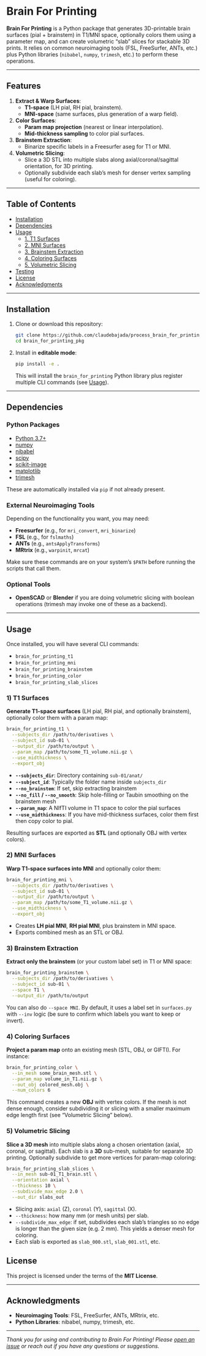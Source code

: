 # Brain For Printing

**Brain For Printing** is a Python package that generates 3D-printable brain surfaces (pial + brainstem) in T1/MNI space, optionally colors them using a parameter map, and can create volumetric “slab” slices for stackable 3D prints. It relies on common neuroimaging tools (FSL, FreeSurfer, ANTs, etc.) plus Python libraries (`nibabel`, `numpy`, `trimesh`, etc.) to perform these operations.

---

## Features

1. **Extract & Warp Surfaces**:  
   - **T1-space** (LH pial, RH pial, brainstem).  
   - **MNI-space** (same surfaces, plus generation of a warp field).  
2. **Color Surfaces**:  
   - **Param map projection** (nearest or linear interpolation).  
   - **Mid-thickness sampling** to color pial surfaces.  
3. **Brainstem Extraction**:  
   - Binarize specific labels in a Freesurfer aseg for T1 or MNI.  
4. **Volumetric Slicing**:  
   - Slice a 3D STL into multiple slabs along axial/coronal/sagittal orientation, for 3D printing.  
   - Optionally subdivide each slab’s mesh for denser vertex sampling (useful for coloring).  

---

## Table of Contents

- [Installation](#installation)  
- [Dependencies](#dependencies)  
- [Usage](#usage)  
  - [1. T1 Surfaces](#1-t1-surfaces)  
  - [2. MNI Surfaces](#2-mni-surfaces)  
  - [3. Brainstem Extraction](#3-brainstem-extraction)  
  - [4. Coloring Surfaces](#4-coloring-surfaces)  
  - [5. Volumetric Slicing](#5-volumetric-slicing)  
- [Testing](#testing)  
- [License](#license)  
- [Acknowledgments](#acknowledgments)  

---

## Installation

1. Clone or download this repository:

   ```bash
   git clone https://github.com/claudebajada/process_brain_for_printing.git
   cd brain_for_printing_pkg
   ```

2. Install in **editable mode**:

   ```bash
   pip install -e .
   ```

   This will install the `brain_for_printing` Python library plus register multiple CLI commands (see [Usage](#usage)).

---

## Dependencies

### Python Packages

- [Python 3.7+](https://www.python.org/)  
- [numpy](https://numpy.org/)  
- [nibabel](https://nipy.org/nibabel/)  
- [scipy](https://scipy.org/)  
- [scikit-image](https://scikit-image.org/)  
- [matplotlib](https://matplotlib.org/)  
- [trimesh](https://github.com/mikedh/trimesh)

These are automatically installed via `pip` if not already present.

### External Neuroimaging Tools

Depending on the functionality you want, you may need:

- **Freesurfer** (e.g., for `mri_convert`, `mri_binarize`)  
- **FSL** (e.g., for `fslmaths`)  
- **ANTs** (e.g., `antsApplyTransforms`)  
- **MRtrix** (e.g., `warpinit`, `mrcat`)

Make sure these commands are on your system’s `$PATH` before running the scripts that call them.

### Optional Tools

- **OpenSCAD** or **Blender** if you are doing volumetric slicing with boolean operations (trimesh may invoke one of these as a backend).

---

## Usage

Once installed, you will have several CLI commands:

- `brain_for_printing_t1`
- `brain_for_printing_mni`
- `brain_for_printing_brainstem`
- `brain_for_printing_color`
- `brain_for_printing_slab_slices`

### 1) T1 Surfaces

**Generate T1-space surfaces** (LH pial, RH pial, and optionally brainstem), optionally color them with a param map:

```bash
brain_for_printing_t1 \
  --subjects_dir /path/to/derivatives \
  --subject_id sub-01 \
  --output_dir /path/to/output \
  --param_map /path/to/some_T1_volume.nii.gz \
  --use_midthickness \
  --export_obj
```

- **`--subjects_dir`**: Directory containing `sub-01/anat/`  
- **`--subject_id`**: Typically the folder name inside `subjects_dir`  
- **`--no_brainstem`**: If set, skip extracting brainstem  
- **`--no_fill` / `--no_smooth`**: Skip hole-filling or Taubin smoothing on the brainstem mesh  
- **`--param_map`**: A NIfTI volume in T1 space to color the pial surfaces  
- **`--use_midthickness`**: If you have mid-thickness surfaces, color them first then copy color to pial.  

Resulting surfaces are exported as **STL** (and optionally OBJ with vertex colors).

### 2) MNI Surfaces

**Warp T1-space surfaces into MNI** and optionally color them:

```bash
brain_for_printing_mni \
  --subjects_dir /path/to/derivatives \
  --subject_id sub-01 \
  --output_dir /path/to/output \
  --param_map /path/to/some_T1_volume.nii.gz \
  --use_midthickness \
  --export_obj
```

- Creates **LH pial MNI**, **RH pial MNI**, plus brainstem in MNI space.  
- Exports combined mesh as an STL or OBJ.  

### 3) Brainstem Extraction

**Extract only the brainstem** (or your custom label set) in T1 or MNI space:

```bash
brain_for_printing_brainstem \
  --subjects_dir /path/to/derivatives \
  --subject_id sub-01 \
  --space T1 \
  --output_dir /path/to/output
```

You can also do `--space MNI`. By default, it uses a label set in `surfaces.py` with `--inv` logic (be sure to confirm which labels you want to keep or invert).

### 4) Coloring Surfaces

**Project a param map** onto an existing mesh (STL, OBJ, or GIFTI). For instance:

```bash
brain_for_printing_color \
  --in_mesh some_brain_mesh.stl \
  --param_map volume_in_T1.nii.gz \
  --out_obj colored_mesh.obj \
  --num_colors 6
```

This command creates a new **OBJ** with vertex colors. If the mesh is not dense enough, consider subdividing it or slicing with a smaller maximum edge length first (see “Volumetric Slicing” below).

### 5) Volumetric Slicing

**Slice a 3D mesh** into multiple slabs along a chosen orientation (axial, coronal, or sagittal). Each slab is a **3D** sub-mesh, suitable for separate 3D printing. Optionally subdivide to get more vertices for param-map coloring:

```bash
brain_for_printing_slab_slices \
  --in_mesh sub-01_T1_brain.stl \
  --orientation axial \
  --thickness 10 \
  --subdivide_max_edge 2.0 \
  --out_dir slabs_out
```

- Slicing axis: `axial` (Z), `coronal` (Y), `sagittal` (X).  
- `--thickness`: how many mm (or mesh units) per slab.  
- `--subdivide_max_edge`: if set, subdivides each slab’s triangles so no edge is longer than the given size (e.g. 2 mm). This yields a denser mesh for coloring.  
- Each slab is exported as `slab_000.stl`, `slab_001.stl`, etc.


## License

This project is licensed under the terms of the **MIT License**. 

---

## Acknowledgments

- **Neuroimaging Tools**: FSL, FreeSurfer, ANTs, MRtrix, etc.  
- **Python Libraries**: nibabel, numpy, trimesh, etc.  

---

*Thank you for using and contributing to Brain For Printing! Please [open an issue](https://github.com/claudebajada/process_brain_for_printing/issues) or reach out if you have any questions or suggestions.*
